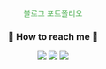 <div align="center">
<a href="https://jyp-on.dev/" style="color: #4CAF50; text-decoration: none;">블로그</a>
<a href="https://bit.ly/45V9LpS" style="color: #4CAF50; text-decoration: none;">포트폴리오</a>
<h3>📱 How to reach me 📱</h3>
<img src="https://img.shields.io/badge/Instagram-E4405F?style=flat-square&logo=Instagram&logoColor=white&link=https://www.instagram.com/jyp_1213/"/>
<a href="mailto:okmlnsunok@gmail.com"><img src="https://img.shields.io/badge/Gmail-d14836?style=flat-square&logo=Gmail&logoColor=white&link=okmlnsunok@gmail.com"/></a>
<a href="mailto:ju0_park@naver.com"><img src="https://img.shields.io/badge/Naver-339933?style=flat-square&logo=Naver&logoColor=white&link=ju0_park@naver.com"/></a>
</div>
